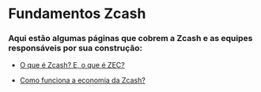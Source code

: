 # Fundamentos Zcash


### Aqui estão algumas páginas que cobrem a Zcash e as equipes responsáveis por sua construção:

- [O que é Zcash? E, o que é ZEC?](https://odysee.com/@zcashbrasil:a/introducao:4)

- [Como funciona a economia da Zcash?](https://odysee.com/@zcashbrasil:a/z2:21)





